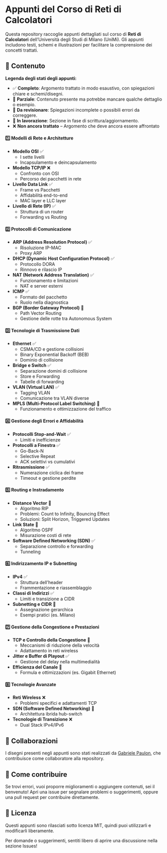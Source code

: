 # Appunti del Corso di Reti di Calcolatori

Questa repository raccoglie appunti dettagliati sul corso di **Reti di Calcolatori** dell’Università degli Studi di Milano (UniMi). Gli appunti includono testi, schemi e illustrazioni per facilitare la comprensione dei concetti trattati.

## 📌 Contenuto

**Legenda degli stati degli appunti:**

- ✅ **Completo**: Argomento trattato in modo esaustivo, con spiegazioni chiare e schemi/disegni.  
- 📝 **Parziale**: Contenuto presente ma potrebbe mancare qualche dettaglio o esempio.  
- 🔧 **Da revisionare**: Spiegazioni incomplete o possibili errori da correggere.  
- 🚧 **In lavorazione**: Sezione in fase di scrittura/aggiornamento.  
- ❌ **Non ancora trattato** – Argomento che deve ancora essere affrontato

#### 1️⃣ Modelli di Rete e Architetture
- **Modello OSI**  ✅
  - I sette livelli  
  - Incapsulamento e deincapsulamento  
- **Modello TCP/IP** ❌
  - Confronto con OSI  
  - Percorso dei pacchetti in rete  
- **Livello Data Link** ✅ 
  - Frame vs Pacchetti  
  - Affidabilità end-to-end  
  - MAC layer e LLC layer  
- **Livello di Rete (IP)** ✅
  - Struttura di un router  
  - Forwarding vs Routing  

#### 2️⃣ Protocolli di Comunicazione
- **ARP (Address Resolution Protocol)** ✅
  - Risoluzione IP-MAC  
  - Proxy ARP  
- **DHCP (Dynamic Host Configuration Protocol)** ✅
  - Protocollo DORA  
  - Rinnovo e rilascio IP  
- **NAT (Network Address Translation)** ✅
  - Funzionamento e limitazioni  
  - NAT e server esterni  
- **ICMP** ✅
  - Formato del pacchetto  
  - Ruolo nella diagnostica  
- **BGP (Border Gateway Protocol)** 🚧
  - Path Vector Routing  
  - Gestione delle rotte tra Autonomous System  

#### 3️⃣ Tecnologie di Trasmissione Dati
- **Ethernet** ✅
  - CSMA/CD e gestione collisioni  
  - Binary Exponential Backoff (BEB)  
  - Dominio di collisione  
- **Bridge e Switch** ✅
  - Separazione domini di collisione  
  - Store e Forwarding  
  - Tabelle di forwarding  
- **VLAN (Virtual LAN)** ✅
  - Tagging VLAN  
  - Comunicazione tra VLAN diverse  
- **MPLS (Multi-Protocol Label Switching)** 🚧
  - Funzionamento e ottimizzazione del traffico  

#### 4️⃣ Gestione degli Errori e Affidabilità
- **Protocolli Stop-and-Wait** ✅ 
  - Limiti e inefficienze  
- **Protocolli a Finestra** ✅ 
  - Go-Back-N  
  - Selective Repeat  
  - ACK selettivi vs cumulativi  
- **Ritrasmissione** ✅
  - Numerazione ciclica dei frame  
  - Timeout e gestione perdite  

#### 5️⃣ Routing e Instradamento
- **Distance Vector** 🔧
  - Algoritmo RIP  
  - Problemi: Count to Infinity, Bouncing Effect  
  - Soluzioni: Split Horizon, Triggered Updates  
- **Link State**  🚧
  - Algoritmo OSPF  
  - Misurazione costi di rete  
- **Software Defined Networking (SDN)** ✅
  - Separazione controllo e forwarding  
  - Tunneling  

#### 6️⃣ Indirizzamento IP e Subnetting
- **IPv4** ✅
  - Struttura dell’header  
  - Frammentazione e riassemblaggio  
- **Classi di Indirizzi** ✅ 
  - Limiti e transizione a CIDR  
- **Subnetting e CIDR** 🔧
  - Assegnazione gerarchica  
  - Esempi pratici (es. Milano)  

#### 7️⃣ Gestione della Congestione e Prestazioni
- **TCP e Controllo della Congestione** 🚧
  - Meccanismi di riduzione della velocità  
  - Adattamento in reti wireless  
- **Jitter e Buffer di Playout** ✅
  - Gestione del delay nella multimedialità  
- **Efficienza del Canale** 🔧
  - Formula e ottimizzazioni (es. Gigabit Ethernet)  

#### 8️⃣ Tecnologie Avanzate
- **Reti Wireless**  ❌
  - Problemi specifici e adattamenti TCP  
- **SDN (Software Defined Networking)** 🚧
  - Architettura ibrida hub-switch  
- **Tecnologie di Transizione** ❌
  - Dual Stack IPv4/IPv6  

## 👥 Collaborazioni
I disegni presenti negli appunti sono stati realizzati da [Gabriele Paulon](https://github.com/casten01), che contribuisce come collaboratore alla repository.

## 🤝 Come contribuire

Se trovi errori, vuoi proporre miglioramenti o aggiungere contenuti, sei il benvenuto!
Apri una issue per segnalare problemi o suggerimenti, oppure una pull request per contribuire direttamente.

## 📜 Licenza
Questi appunti sono rilasciati sotto licenza MIT, quindi puoi utilizzarli e modificarli liberamente.

Per domande o suggerimenti, sentiti libero di aprire una discussione nella sezione Issues!